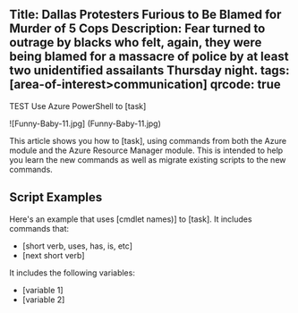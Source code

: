 Title: Dallas Protesters Furious to Be Blamed for Murder of 5 Cops 
Description: Fear turned to outrage by blacks who felt, again, they were being blamed for a massacre of police by at least two unidentified assailants Thursday night.
tags: [area-of-interest>communication]
qrcode: true
---
TEST 
Use Azure PowerShell to [task]  

 ![Funny-Baby-11.jpg] (Funny-Baby-11.jpg)
 
This article shows you how to [task], using commands from both the Azure module and the Azure Resource Manager module. This is intended to help you learn the new commands as well as migrate existing scripts to the new commands.

## Script  Examples

Here's an example that uses [cmdlet names)] to [task]. It includes commands that:

- [short verb, uses, has, is, etc]
- [next short verb] 

 It includes the following variables:

- [variable 1]
- [variable 2]
 
